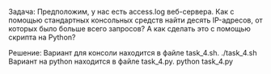 Задача:
    Предположим, у нас есть access.log веб-сервера. Как с помощью стандартных консольных средств найти десять IP-адресов, 
    от которых было больше всего запросов? А как сделать это с помощью скрипта на Python?
    
Решение:
    Вариант для консоли находится в файле task_4.sh. 
        ./task_4.sh 
    Вариант на python находится в файле task_4.py.
        python task_4.py
